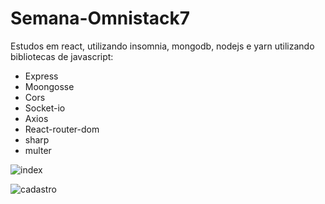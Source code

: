 # Semana-Omnistack7

Estudos em react, utilizando insomnia, mongodb, nodejs e yarn utilizando bibliotecas de javascript:
- Express
- Moongosse
- Cors
- Socket-io
- Axios
- React-router-dom
- sharp
- multer


 
![index](https://user-images.githubusercontent.com/86989966/184561052-a909c874-a09a-4e6c-944d-d9dc8332795a.png)

![cadastro](https://user-images.githubusercontent.com/86989966/184561082-df279005-5cba-46e8-bb8b-f73e8318b3a0.png)


 

